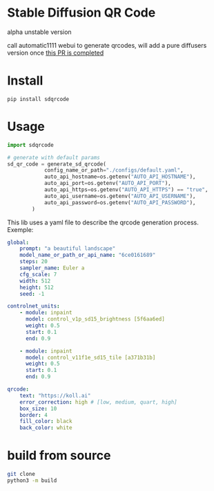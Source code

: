 # Stable Diffusion QR Code
alpha unstable version

call automatic1111 webui to generate qrcodes, will add a pure diffusers version once [this PR is completed](https://github.com/huggingface/diffusers/pull/3770)


# Install
```
pip install sdqrcode
```

# Usage
```python
import sdqrcode

# generate with default params
sd_qr_code = generate_sd_qrcode(
            config_name_or_path="./configs/default.yaml",
            auto_api_hostname=os.getenv("AUTO_API_HOSTNAME"),
            auto_api_port=os.getenv("AUTO_API_PORT"),
            auto_api_https=os.getenv("AUTO_API_HTTPS") == "true",
            auto_api_username=os.getenv("AUTO_API_USERNAME"),
            auto_api_password=os.getenv("AUTO_API_PASSWORD"),
        )
```

This lib uses a yaml file to describe the qrcode generation process. Exemple:
``` yaml
global:
    prompt: "a beautiful landscape"
    model_name_or_path_or_api_name: "6ce0161689"
    steps: 20
    sampler_name: Euler a
    cfg_scale: 7
    width: 512
    height: 512
    seed: -1

controlnet_units:
    - module: inpaint
      model: control_v1p_sd15_brightness [5f6aa6ed]
      weight: 0.5
      start: 0.1
      end: 0.9

    - module: inpaint
      model: control_v11f1e_sd15_tile [a371b31b]
      weight: 0.5
      start: 0.1
      end: 0.9

qrcode:
    text: "https://koll.ai"
    error_correction: high # [low, medium, quart, high]
    box_size: 10
    border: 4
    fill_color: black
    back_color: white
```





# build from source

```bash
git clone
python3 -m build
